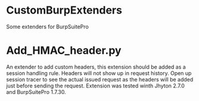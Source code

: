 # CustomBurpExtenders
Some extenders for BurpSuitePro

# Add_HMAC_header.py
An extender to add custom headers, this extension should be added as a session handling rule. Headers will not show up in request history. Open up session tracer to see the actual issued request as the headers will be added just before sending the request. Extension was tested winth Jhyton 2.7.0 and BurpSuitePro 1.7.30.
